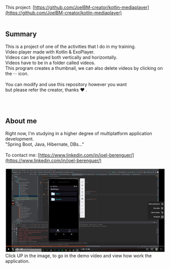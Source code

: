 This project: [https://github.com/JoelBM-creator/kotlin-mediaplayer](https://github.com/JoelBM-creator/kotlin-mediaplayer)
<br />
<br />
## Summary
This is a project of one of the activities that I do in my training.
<br />
Video player made with Kotlin & ExoPlayer.
<br />
Videos can be played both vertically and horizontally.
<br />
Videos have to be in a folder called videos.
<br />
This program creates a thumbnail, we can also delete videos by clicking on the ··· icon.
<br /> <br />
You can modify and use this repository however you want <br /> but please refer the creator, thanks ♥ .
<br />


<br /> <br />
## About me
Right now, I'm studying in a higher degree of multiplatform application development.
<br />
"Spring Boot, Java, Hibernate, DBs..."
<br /><br />
To contact me: [https://www.linkedin.com/in/joel-berenguer/](https://www.linkedin.com/in/joel-berenguer/)
<br /><br />
[![Watch the demo video: ](https://github.com/JoelBM-creator/kotlin-mediaplayer/blob/main/Preview.PNG)](https://www.loom.com/share/742c77dba6914c7bbd5d293e78633d8b)
<br />
Click UP in the image, to go in the demo video and view how work the application.
